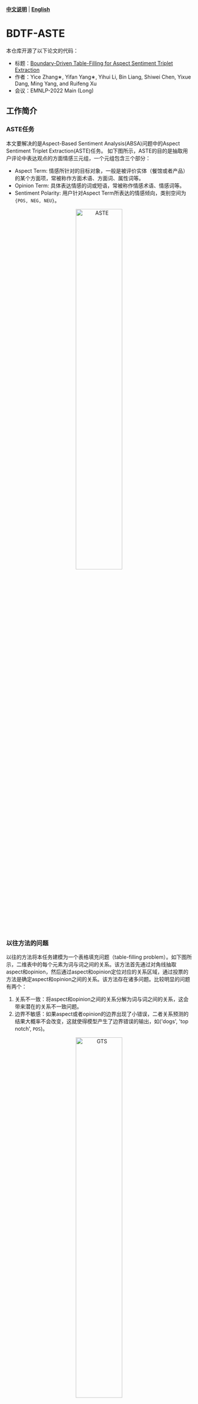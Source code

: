 [**中文说明**](https://github.com/HITSZ-HLT/BDTF-ASTE/) | [**English**](https://github.com/HITSZ-HLT/BDTF-ASTE/blob/master/README_EN.md)


# BDTF-ASTE

本仓库开源了以下论文的代码：

- 标题：[Boundary-Driven Table-Filling for Aspect Sentiment Triplet Extraction](https://preview.aclanthology.org/emnlp-22-ingestion/2022.emnlp-main.435/)
- 作者：Yice Zhang∗, Yifan Yang∗, Yihui Li, Bin Liang, Shiwei Chen, Yixue Dang, Ming Yang, and Ruifeng Xu
- 会议：EMNLP-2022 Main (Long)

## 工作简介

### ASTE任务

本文要解决的是Aspect-Based Sentiment Analysis(ABSA)问题中的Aspect Sentiment Triplet Extraction(ASTE)任务。
如下图所示，ASTE的目的是抽取用户评论中表达观点的方面情感三元组，一个元组包含三个部分：
- Aspect Term: 情感所针对的目标对象，一般是被评价实体（餐馆或者产品）的某个方面项，常被称作方面术语、方面词、属性词等。
- Opinion Term: 具体表达情感的词或短语，常被称作情感术语、情感词等。
- Sentiment Polarity: 用户针对Aspect Term所表达的情感倾向，类别空间为`{POS, NEG, NEU}`。

<div align="center"> <img src="https://user-images.githubusercontent.com/9134454/199022562-2cca1c06-b91e-4e4b-8bf0-20273a16821e.png" alt="ASTE" width="50%" /></div>

### 以往方法的问题

以往的方法将本任务建模为一个表格填充问题（table-filling problem）。如下图所示，二维表中的每个元素为词与词之间的关系。该方法首先通过对角线抽取aspect和opinion，然后通过aspect和opinion定位对应的关系区域，通过投票的方法是确定aspect和opinion之间的关系。该方法存在诸多问题。比较明显的问题有两个：
1. 关系不一致：将aspect和opinion之间的关系分解为词与词之间的关系，这会带来潜在的关系不一致问题。
2. 边界不敏感：如果aspect或者opinion的边界出现了小错误，二者关系预测的结果大概率不会改变，这就使得模型产生了边界错误的输出，如('dogs', 'top notch', `POS`)。

<div align="center"> <img src="https://user-images.githubusercontent.com/9134454/199043065-86775e70-6027-4732-99b3-c49c0fd30e30.png" alt="GTS" width="50%" /></div>

以往的工作尝试使用Span-based的方法来解决关系不一致的问题。这是一种可行的思路。但是该方法忽略了细粒度的词级别的信息，这正是表格填充方法的优点。

### 本文提出的方法

本文为了解决上述的两个问题，提出了边界驱动的表格填充方法（Boundary-Driven Table-Filling）。如下图所示，该方法将方面关系三元组转为二维表中的一个关系区域，因而将ASTE任务转化为关系区域的定位和分类。对关系区域整体进行分类可以解决了关系不一致的问题，那些边界错误的关系区域也可以通过将其分类为Invaild而移除。

<div align="center"> <img src="https://user-images.githubusercontent.com/9134454/199046656-e45f508e-b196-4ce4-a649-19cd4582dee0.png" alt="BDTF" width="50%" /></div>

此外，本文还提出了一种关系学习的方法来学习一个二维的表示。该方法包含三个部分：
- 首先，将评论文本输入到`BERT`中学习词级别的上下文表示。
- 然后，通过基于张量的操作，根据词表示构建关系表示。文本中所有词之间的关系表示构成一个二维的表，表中的元素为一个向量。
- 最后，使用CNN对二维表进行建模。
该方法学习到的二维表示将被用到关系区域的定位和分类中。

整体上，本文所提出方法的模型框架如下图所示。

<div align="center"> <img src="https://user-images.githubusercontent.com/9134454/199048478-82c2c1ff-1b10-41aa-8071-5f4ad6197559.png" alt="Model" width="40%" /></div>

### 实验结果

本方法的主要实验结果如下表，详细的分析见论文。

<div align="center"> <img src="https://user-images.githubusercontent.com/9134454/199048765-b85e7c6a-04f2-4d40-aec5-2ccf73709f81.png" alt="Result" width="80%" /></div>

## 运行代码
### 环境配置

- transformers==4.15.0
- pytorch==1.7.1
- einops=0.4.0
- torchmetrics==0.7.0
- tntorch==1.0.1
- pytorch-lightning==1.3.5

### 代码结构

```
├── code
│   ├── utils
│   │   ├── __init__.py
│   │   ├── aste_datamodule.py
|   |   └── aste_result.py
│   ├── model
│   │   ├── seq2mat.py
│   │   ├── table.py
│   │   ├── table_encoder
│   │   |   └── resnet.py
|   |   └── bdtf_model.py
|   ├── aste_train.py
|   └── bash
│       ├── aste.sh
│       ├── aste_14res.sh
│       ├── aste_14lap.sh
│       ├── aste_15res.sh
|       └── aste_16res.sh
└── data
    └── aste_data_bert
        ├── V1
        │   ├── 14res
        |   │   ├── train.json
        |   │   ├── dev.json
        |   │   └── test.json
        │   ├── 14lap/...
        │   ├── 15res/...
        |   └── 16res/...
        └── V2/...
```

### 运行代码

在`code`目录下
- 运行`chmod +x bash/*`。
- 运行`bash/aste_14lap.sh`。

下面是aste_14lap.sh运行的结果。这里随机种子取的是40，计算设备为A100。

<div align="center"> <img src="https://user-images.githubusercontent.com/9134454/199077758-21eeedc2-c4f2-49e4-a332-813a000d9047.png" alt="Result" width="60%" /></div>

在V100上跑aste_14lap.sh，结果如下。

<div align="center"> <img src="https://user-images.githubusercontent.com/9134454/199708850-5d1ff9a0-4fa2-4c51-afff-813377415ae1.png" alt="Result2" width="85%" /></div>

请注意，文章发布的性能都是在5个随机种子下运行然后取平均的结果，这与单次运行可能存在一些出入。

## 如有问题请在`issues`提出，或者联系我

- email: `zhangyc_hit@163.com`

<!-- ## Citation -->
